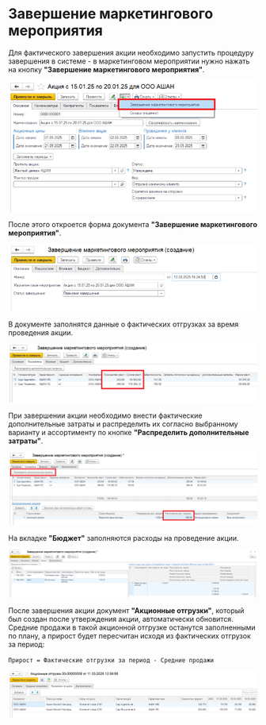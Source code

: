 # Завершение маркетингового мероприятия

Для фактического завершения акции необходимо запустить процедуру завершения в системе - в маркетинговом мероприятии нужно нажать на кнопку **"Завершение маркетингового мероприятия"**.

[![1][1]][1]

После этого откроется форма документа **"Завершение маркетингового мероприятия"**.

[![2][2]][2]

В документе заполнятся данные о фактических отгрузках за время проведения акции.

[![3][3]][3]

При завершении акции необходимо внести фактические дополнительные затраты и распределить их согласно выбранному варианту и ассортименту по кнопке **"Распределить дополнительные затраты"**.

[![4][4]][4]

На вкладке **"Бюджет"** заполняются расходы на проведение акции.

[![5][5]][5]

После завершения акции документ **"Акционные отгрузки"**, который был создан после утверждения акции, автоматически обновится. Средние продажи в такой акционной отгрузке останутся заполненными по плану, а прирост будет пересчитан исходя из фактических отгрузок за период:

`Прирост = Фактические отгрузки за период - Средние продажи`

[![6][6]][6]

[1]: CompletionMarketingEvent.assets/1.png
[2]: CompletionMarketingEvent.assets/2.png
[3]: CompletionMarketingEvent.assets/3.png
[4]: CompletionMarketingEvent.assets/4.png
[5]: CompletionMarketingEvent.assets/5.png
[6]: CompletionMarketingEvent.assets/6.png